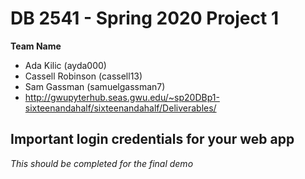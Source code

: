 # DB 2541 - Spring 2020 Project 1

**Team  Name**
 - Ada Kilic (ayda000)
 - Cassell Robinson (cassell13)
 - Sam Gassman (samuelgassman7)
 - http://gwupyterhub.seas.gwu.edu/~sp20DBp1-sixteenandahalf/sixteenandahalf/Deliverables/
 
 ## Important login credentials for your web app
 
 *This should be completed for the final demo*

